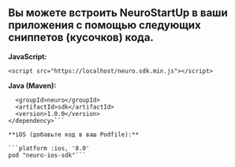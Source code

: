 ## Вы можете встроить NeuroStartUp в ваши приложения с помощью следующих сниппетов (кусочков) кода. ##

**JavaScript:**

```<script src="https://localhost/neuro.sdk.min.js"></script>```

**Java (Maven):**

```<dependency>
  <groupId>neuro</groupId>
  <artifactId>sdk</artifactId>
  <version>1.0.0</version>
</dependency>```

**iOS (добавьте код в ваш Podfile):**

```platform :ios, '8.0'
pod "neuro-ios-sdk"```

